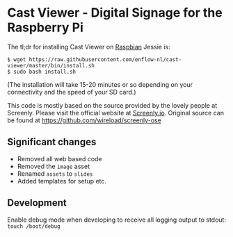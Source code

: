 # Cast Viewer - Digital Signage for the Raspberry Pi

The tl;dr for installing Cast Viewer on [Raspbian](https://www.raspberrypi.org/downloads/raspbian/) Jessie is:

```
$ wget https://raw.githubusercontent.com/enflow-nl/cast-viewer/master/bin/install.sh
$ sudo bash install.sh
```

(The installation will take 15-20 minutes or so depending on your connectivity and the speed of your SD card.)

This code is mostly based on the source provided by the lovely people at Screenly. Please visit the official website at [Screenly.io](http://www.screenly.io). Original source can be found at https://github.com/wireload/screenly-ose

## Significant changes
- Removed all web based code
- Removed the `image` asset
- Renamed `assets` to `slides`
- Added templates for setup etc.

## Development
Enable debug mode when developing to receive all logging output to stdout: `touch /boot/debug`

